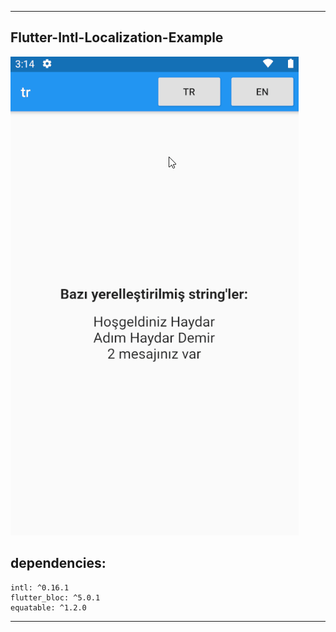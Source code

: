 ----

## Flutter-Intl-Localization-Example
![](https://github.com/birhos/Flutter-Intl-Localization-Example/blob/master/Screenshot.gif?raw=true)

## dependencies:

```
intl: ^0.16.1
flutter_bloc: ^5.0.1
equatable: ^1.2.0
```

----
